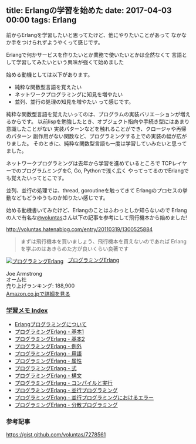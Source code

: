 title: Erlangの学習を始めた
date: 2017-04-03 00:00
tags: Erlang
---

前からErlangを学習したいと思ってたけど、他にやりたいことがあって
なかなか手をつけられずようやくって感じです。

Erlangで何かサービスを作りたいとか業務で使いたいとかは全然なくて
言語として学習してみたいという興味が強くて始めました

始める動機としては以下があります。
- 純粋な関数型言語を覚えたい
- ネットワークプログラミングに知見を増やたい
- 並列、並行の処理の知見を増やたい
って感じです。

純粋な関数型言語を覚えたいってのは、プログラムの実装バリエーションが増えるからです。
以前lispを勉強したとき、オブジェクト指向や手続き型にはあまり意識したことがない
実装パターンなどを触れることができ、クロージャや再帰のパターン
副作用がない関数など、プログラミングする上での実装の幅が広がりました。
そのときに、純粋な関数型言語も一度は学習していみたいと思ってました。

ネットワークプログラミングは去年から学習を進めているところで
TCPレイヤーでのプログラムミングをC, Go, Pythonで浅く広く
やってってるのでErlangでも覚えたいってとこです。

並列、並行の処理では、thread, goroutineを触ってきて
Erlangのプロセスの挙動などもどうゆうものか知りたい感じです。

始める動機書いてみたけど、Erlangのことはふわっとしか知らないので
Erlangの人で有名な[@voluntas](https://twitter.com/voluntas)さん以下の記事を参考にして飛行機本から始めました!

http://voluntas.hatenablog.com/entry/20110319/1300525884

> まずは飛行機本を買いましょう、飛行機本を買えないのであれば Erlang を学ぶのはあきらめた方が良いくらい良著です

<div class="amazlet-box" style="margin-bottom:0px;"><div class="amazlet-image" style="float:left;margin:0px 12px 1px 0px;"><a href="http://www.amazon.co.jp/exec/obidos/ASIN/4274067149/fujimisakar03-22/ref=nosim/" name="amazletlink" target="_blank"><img src="https://images-fe.ssl-images-amazon.com/images/I/51bZh24YhqL._SL160_.jpg" alt="プログラミングErlang" style="border: none;" /></a></div><div class="amazlet-info" style="line-height:120%; margin-bottom: 10px"><div class="amazlet-name" style="margin-bottom:10px;line-height:120%"><a href="http://www.amazon.co.jp/exec/obidos/ASIN/4274067149/fujimisakar03-22/ref=nosim/" name="amazletlink" target="_blank">プログラミングErlang</a><div class="amazlet-detail" style="margin-top:20px;">Joe Armstrong <br />オーム社 <br />売り上げランキング: 188,900<br /></div><div class="amazlet-sub-info" style="float: left;"><div class="amazlet-link" style="margin-top: 5px"><a href="http://www.amazon.co.jp/exec/obidos/ASIN/4274067149/fujimisakar03-22/ref=nosim/" name="amazletlink" target="_blank">Amazon.co.jpで詳細を見る</a></div></div></div><div class="amazlet-footer" style="clear: left"></div></div>

### <a href="https://gist.github.com/fujimisakari/26a3c5307df5f11b987f33eb785684ad">学習メモ Index</a>

- <a href="https://gist.github.com/fujimisakari/ec8950e52919d2672662986488d4b934">Erlangプログラミングについて</a>
- <a href="https://gist.github.com/fujimisakari/b023d4a6f9c2e47ccf911098579971e0">プログラミングErlang - 基本1</a>
- <a href="https://gist.github.com/fujimisakari/d7274b00b3001ec273c088b6fd9723cf">プログラミングErlang - 基本2</a>
- <a href="https://gist.github.com/fujimisakari/abc6b00d12289964089acc45c7fbd9df">プログラミングErlang - 例外</a>
- <a href="https://gist.github.com/fujimisakari/5081385537c63c64a82b187c00f3e21b">プログラミングErlang - 用語</a>
- <a href="https://gist.github.com/fujimisakari/7699692785324f6d97ad3dcd8ce2beef">プログラミングErlang - 属性</a>
- <a href="https://gist.github.com/fujimisakari/7a04813fa73591a24294e14524173f81">プログラミングErlang - 式</a>
- <a href="https://gist.github.com/fujimisakari/e9992fb77be077bce9886ef930ecdfce">プログラミングErlang - 構文</a>
- <a href="https://gist.github.com/fujimisakari/68e5783913ebfa7dd190d3ea3f0127e0">プログラミングErlang - コンパイルと実行</a>
- <a href="https://gist.github.com/fujimisakari/91339d3bdab90549dbdffd7879682520">プログラミングErlang - 並行プログラミング</a>
- <a href="https://gist.github.com/fujimisakari/7899f1cf27366abf3a8a31e5b95ab51e">プログラミングErlang - 並行プログラミングにおけるエラー</a>
- <a href="https://gist.github.com/fujimisakari/22115a70bf43473bc8845f143e6b9043">プログラミングErlang - 分散プログラミング</a>


### 参考記事
https://gist.github.com/voluntas/7278561
